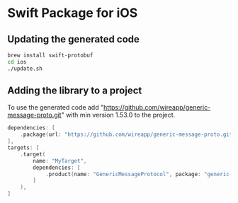# Swift Package for iOS

## Updating the generated code

```sh
brew install swift-protobuf
cd ios
./update.sh
```

## Adding the library to a project

To use the generated code add "https://github.com/wireapp/generic-message-proto.git" with min version 1.53.0 to the project.

```Swift
dependencies: [
    .package(url: "https://github.com/wireapp/generic-message-proto.git", from: "1.53.0")
],
targets: [
    .target(
        name: "MyTarget",
        dependencies: [
            .product(name: "GenericMessageProtocol", package: "generic-message-proto")
        ]
    ),
]
```
